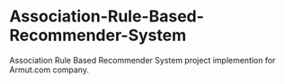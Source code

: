 # Association-Rule-Based-Recommender-System
Association Rule Based Recommender System project implemention for Armut.com company.
